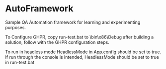 # AutoFramework
Sample QA Automation framework for learning and experimenting purposes.

To Configure GHPR, copy run-test.bat to \bin\x86\Debug after building a solution, follow with the GHPR configuration steps.

To run in headless mode HeadlessMode in App.config should be set to true. If run through the console is intended, HeadlessMode should be set to true in run-test.bat

